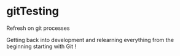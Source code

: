 # gitTesting
Refresh on git processes

Getting back into development and relearning everything from the beginning starting with Git !
